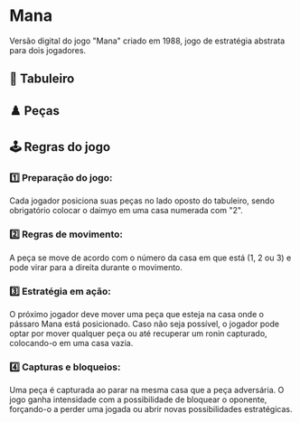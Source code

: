 # Mana
Versão digital do jogo "Mana" criado em 1988, jogo de estratégia abstrata para dois jogadores.

## 🔲 Tabuleiro

## ♟️ Peças

## 🕹️ Regras do jogo 

### 1️⃣ Preparação do jogo:
Cada jogador posiciona suas peças no lado oposto do tabuleiro, sendo obrigatório colocar o daimyo em uma casa numerada com "2".

### 2️⃣ Regras de movimento:
A peça se move de acordo com o número da casa em que está (1, 2 ou 3) e pode virar para a direita durante o movimento.

### 3️⃣ Estratégia em ação:
O próximo jogador deve mover uma peça que esteja na casa onde o pássaro Mana está posicionado.
Caso não seja possível, o jogador pode optar por mover qualquer peça ou até recuperar um ronin capturado, colocando-o em uma casa vazia.

### 4️⃣ Capturas e bloqueios:
Uma peça é capturada ao parar na mesma casa que a peça adversária.
O jogo ganha intensidade com a possibilidade de bloquear o oponente, forçando-o a perder uma jogada ou abrir novas possibilidades estratégicas.
 
